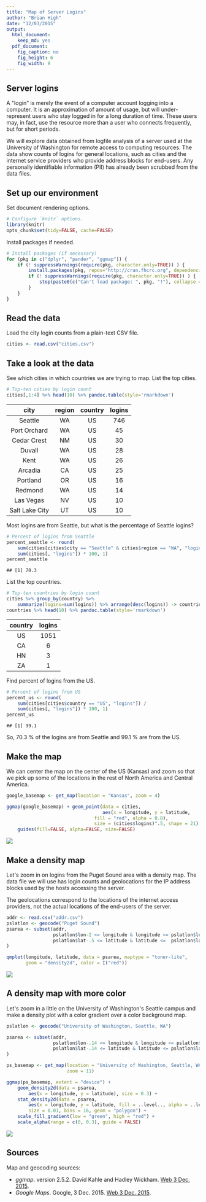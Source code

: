 ```yaml
---
title: "Map of Server Logins"
author: "Brian High"
date: "12/03/2015"
output:
  html_document:
    keep_md: yes
  pdf_document:
    fig_caption: no
    fig_height: 6
    fig_width: 9
---
```


## Server logins

A "login" is merely the event of a computer account logging into a computer. 
It is an approximation of amount of usage, but will under-represent users 
who stay logged in for a long duration of time. These users may, in fact, use 
the resource more than a user who connects frequently, but for short periods.

We will explore data obtained from logfile analysis of a server used at the
University of Washington for remote access to computing resources. The data
show counts of logins for general locations, such as cities and the internet
service providers who provide address blocks for end-users. Any personally 
identifiable information (PII) has already been scrubbed from the data files. 

## Set up our environment

Set document rendering options.
 

```r
# Configure `knitr` options.
library(knitr)
opts_chunk$set(tidy=FALSE, cache=FALSE)
```

Install packages if needed.


```r
# Install packages (if necessary)
for (pkg in c("dplyr", "pander", "ggmap")) {
    if (! suppressWarnings(require(pkg, character.only=TRUE)) ) {
        install.packages(pkg, repos="http://cran.fhcrc.org", dependencies=TRUE)
        if (! suppressWarnings(require(pkg, character.only=TRUE)) ) {
            stop(paste0(c("Can't load package: ", pkg, "!"), collapse = ""))
        }
    }
}
```

## Read the data

Load the city login counts from a plain-text CSV file.


```r
cities <- read.csv("cities.csv")
```

## Take a look at the data

See which cities in which countries we are trying to map. List the top cities.


```r
# Top-ten cities by login count
cities[,1:4] %>% head(10) %>% pandoc.table(style='rmarkdown')
```



|      city      | region | country | logins |
|:--------------:|:------:|:-------:|:------:|
|    Seattle     |   WA   |   US    |  746   |
|  Port Orchard  |   WA   |   US    |   45   |
|  Cedar Crest   |   NM   |   US    |   30   |
|     Duvall     |   WA   |   US    |   28   |
|      Kent      |   WA   |   US    |   26   |
|    Arcadia     |   CA   |   US    |   25   |
|    Portland    |   OR   |   US    |   16   |
|    Redmond     |   WA   |   US    |   14   |
|   Las Vegas    |   NV   |   US    |   10   |
| Salt Lake City |   UT   |   US    |   10   |

Most logins are from Seattle, but what is the percentage of Seattle logins?


```r
# Percent of logins from Seattle
percent_seattle <- round(
    sum(cities[cities$city == "Seattle" & cities$region == "WA", "logins"]) / 
    sum(cities[, "logins"]) * 100, 1)
percent_seattle
```

```
## [1] 70.3
```

List the top countries.


```r
# Top-ten countries by login count
cities %>% group_by(country) %>% 
    summarize(logins=sum(logins)) %>% arrange(desc(logins)) -> countries
countries %>% head(10) %>% pandoc.table(style='rmarkdown')
```



| country | logins |
|:-------:|:------:|
|   US    |  1051  |
|   CA    |   6    |
|   HN    |   3    |
|   ZA    |   1    |

Find percent of logins from the US.


```r
# Percent of logins from US
percent_us <- round(
    sum(cities[cities$country == "US", "logins"]) / 
    sum(cities[, "logins"]) * 100, 1)
percent_us
```

```
## [1] 99.1
```

So, 70.3 % of the logins are from Seattle and 99.1 %
are from the US. 

## Make the map

We can center the map on the center of the US (Kansas) and zoom so that we 
pick up some of the locations in the rest of North America and Central America.




```r
google_basemap <- get_map(location = "Kansas", zoom = 4)

ggmap(google_basemap) + geom_point(data = cities, 
                                   aes(x = longitude, y = latitude,
                                fill = "red", alpha = 0.8), 
                                size = (cities$logins)^.5, shape = 21) + 
    guides(fill=FALSE, alpha=FALSE, size=FALSE)
```

![](map_of_logins_by_city_files/figure-html/make_google_map-1.png)<!-- -->

## Make a density map

Let's zoom in on logins from the Puget Sound area with a density map. The data 
file we will use has login counts and geolocations for the IP address blocks 
used by the hosts accessing the server. 

The geolocations correspond to the locations of the internet access providers, 
not the actual locations of the end-users of the server.


```r
addr <- read.csv("addr.csv")
pslatlon <- geocode("Puget Sound")
psarea <- subset(addr, 
                 pslatlon$lon-2 <= longitude & longitude <= pslatlon$lon+2 &
                 pslatlon$lat-.5 <= latitude & latitude <=  pslatlon$lat+.5
)

qmplot(longitude, latitude, data = psarea, maptype = "toner-lite", 
       geom = "density2d", color = I("red"))
```

![](map_of_logins_by_city_files/figure-html/puget_sound_density_map-1.png)<!-- -->

## A density map with more color

Let's zoom in a little on the University of Washington's Seattle campus and 
make a density plot with a color gradient over a color background map.


```r
pslatlon <- geocode("University of Washington, Seattle, WA")

psarea <- subset(addr, 
                 pslatlon$lon-.14 <= longitude & longitude <= pslatlon$lon+.14 &
                 pslatlon$lat-.14 <= latitude & latitude <= pslatlon$lat+.14
)

ps_basemap <- get_map(location = "University of Washington, Seattle, WA", 
                      zoom = 11)

ggmap(ps_basemap, extent = "device") + 
    geom_density2d(data = psarea, 
        aes(x = longitude, y = latitude), size = 0.3) + 
    stat_density2d(data = psarea, 
        aes(x = longitude, y = latitude, fill = ..level.., alpha = ..level..), 
        size = 0.01, bins = 16, geom = "polygon") + 
    scale_fill_gradient(low = "green", high = "red") + 
    scale_alpha(range = c(0, 0.3), guide = FALSE)
```

![](map_of_logins_by_city_files/figure-html/puget_sound_color_density_map-1.png)<!-- -->

## Sources

Map and geocoding sources: 

- _ggmap_. version 2.5.2. David Kahle and Hadley Wickham. [Web 3 Dec. 2015](https://github.com/dkahle/ggmap).
- _Google Maps_. Google, 3 Dec. 2015. [Web 3 Dec. 2015](http://maps.googleapis.com/maps/api/staticmap?center=37.697948,-97.314835&zoom=4&size=640x640&scale=2&maptype=terrain&language=en-EN&sensor=false).  
